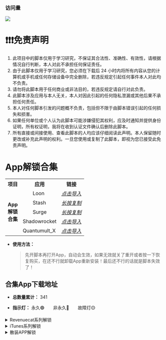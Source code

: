 ### 访问量

![](http://profile-counter.glitch.me/chxm1023_Rewrite/count.svg)

# ❗❗❗免责声明

1. 此项目中的脚本仅用于学习研究，不保证其合法性、准确性、有效性，请根据情况自行判断，本人对此不承担任何保证责任。
2. 由于此脚本仅用于学习研究，您必须在下载后 24 小时内将所有内容从您的计算机或手机或任何存储设备中完全删除，若违反规定引起任何事件本人对此均不负责。
3. 请勿将此脚本用于任何商业或非法目的，若违反规定请自行对此负责。
4. 此脚本涉及应用与本人无关，本人对因此引起的任何隐私泄漏或其他后果不承担任何责任。
5. 本人对任何脚本引发的问题概不负责，包括但不限于由脚本错误引起的任何损失和损害。
6. 如果任何单位或个人认为此脚本可能涉嫌侵犯其权利，应及时通知并提供身份证明，所有权证明，我将在收到认证文件确认后删除此脚本。
7. 所有直接或间接使用、查看此脚本的人均应该仔细阅读此声明。本人保留随时更改或补充此声明的权利。一旦您使用或复制了此脚本，即视为您已接受此免责声明。

# App解锁合集

<table>
<tr> <th> 项目 </th> <th> 应用 </th> <th> 链接 </th> </tr ><tr>
<td rowspan="5"><strong>App<br/>解锁<br/>合集</strong></td>
	 <td > 	&emsp;&emsp;Loon </td> <td ><a href="https://www.nsloon.com/openloon/import?plugin=https://raw.githubusercontent.com/chxm1023/Script_X/main/Collections.plugin"><em> 点击导入 </em></a></td> 
    </tr>
	<tr>
	 <td >  &emsp;&emsp;Stash </td> <td ><a href="https://raw.githubusercontent.com/chxm1023/Script_X/main/Collections.stoverride"><em> 长按复制 </em></a></td>
    </tr>
    	<tr>
	 <td > 	&emsp;&emsp;Surge </td> <td ><a href="https://raw.githubusercontent.com/chxm1023/Script_X/main/Collections.sgmodule"><em> 长按复制 </em></a></td> 
    </tr>
	<tr>
	 <td > Shadowrocket </td> <td ><a href="https://api.boxjs.app/shadowrocket/install?module=https://raw.githubusercontent.com/chxm1023/Script_X/main/Collections.sgmodule"><em> 点击导入 </em></a></td>
    </tr>
    	<tr>
	 <td > Quantumult_X </td> <td ><a href="https://quantumult.app/x/open-app/add-resource?remote-resource=%7B%0A%20%20%22rewrite_remote%22%20%3A%20%5B%0A%20%20%20%20%22https%3A%2F%2Fghproxy.com%2Fhttps%3A%2F%2Fraw.githubusercontent.com%2Fchxm1023%2FScript_X%2Fmain%2FCollections.conf%2C%20tag%3DAPP%E8%A7%A3%E9%94%81%E5%90%88%E9%9B%86%2C%20update-interval%3D172800%2C%20opt-parser%3Dfalse%2C%20enabled%3Dtrue%22%0A%20%20%5D%0A%7D"><em> 点击导入 </em></a></td>
    </tr> 
    	<tr>
</table>

* **使用方法：** 
  >先开脚本再打开App，自动会生效，如果无效就关了重开或者按一下恢复购买，在还不行就卸载App重新安装！最后还不行的话就是脚本失效了！

## 合集App下载地址

* **总数量累计：** 341

* **指示灯：** 永久🟢&emsp;&emsp;非永久🔴&emsp;&emsp;故障灯🟡

<details>
   <summary> Revenuecat系列解锁 </summary>

| 序号 | Application | Download | 指示灯 |
| :--: | :-----: | :-----: | :-----: |
|No.<br/>001 | [Fileball](https://raw.githubusercontent.com/chxm1023/Rewrite/main/fileball.js) <br/>(新版已失效)| [点击下载](https://t.cn/A6ScGy9g) |🟡
|No.<br/>002 | VSCO<br/>照片视频编辑 | [点击下载](https://t.cn/AiOSSyU9) |🟢
|No.<br/>003 | 1Blocker<br/>广告拦截 | [点击下载](https://t.cn/A6V7PAjE) |🟢
|No.<br/>004 | 图图记账 | [点击下载](https://t.cn/A6JZS4a0) |🟢
|No.<br/>005 | 手机硬件管家 | [点击下载](https://t.cn/A659O6zK) |🟢
|No.<br/>006 | Tiao<br/>剪贴板管理 | 自己下载<br/>1.5.0<br/>以下版本 |🟢
|No.<br/>007 | Pillow<br/>睡眠周期跟踪 | [点击下载](https://t.cn/A6oupMnR) |🟢
|No.<br/>008 | Scanner Pro<br/>文档扫描 | [点击下载](https://t.cn/A6o0mdwX) |🟢
|No.<br/>009 | Anybox<br/>跨平台书签管理<br/>及稍后读 | [点击下载](https://t.cn/A6oupXiC) |🟢
|No.<br/>010 | APTV<br/>直播流播放器 | [点击下载](https://t.cn/A6S06Lhg) |🟢
|No.<br/>011 | 目标地图 | [点击下载](https://t.cn/A6oeytwe) |🟢
|No.<br/>012 | 谜底黑胶 | [点击下载](https://t.cn/A6oeyX5Y) |🟢
|No.<br/>013 | OffScreen<br/>自律番茄钟 | [点击下载](https://t.cn/A6GJEFmx) |🟢
|No.<br/>014 | 花样文字 | [点击下载](https://t.cn/A6KxKtqG) |🟢
|No.<br/>015 | 天天豆<br/>日记应用 | [点击下载](https://t.cn/A6fgdQ4i) |🟢
|No.<br/>016 <br/>-<br/>No.<br/>020 | NotBoring<br/>气氛，天气，小习惯，<br/>计算器，计算器| [点击下载](https://t.cn/A6o1YcVv) |🟢
|No.<br/>021 | NotePlan | [点击下载](https://t.cn/A6KVzj2S) |🟢
|No.<br/>022 | Grow<br/>健康运动 | [点击下载](https://t.cn/A6a6LKSV) |🟢
|No.<br/>023 | Spark_Mail<br/>邮箱管理 | [点击下载](https://t.cn/A6KIVclG) |🟢
|No.<br/>024 | 白云天气 | [点击下载](https://t.cn/A6IKeLj1) |🟢
|No.<br/>025 | Malloc VPN | [点击下载](https://t.cn/A6KajYuG) |🟢
|No.<br/>026 | AudioMack<br/>音乐App | [点击下载](https://t.cn/A6KS2mvG) |🟢
|No.<br/>027 | WidgetArt<br/>自定义小组件 | [点击下载](https://t.cn/A6GugI9C) |🟢
|No.<br/>028 | Apollo<br/>记录影视 | [点击下载](https://t.cn/A6X7TuG8) |🟢
|No.<br/>029 | Aphrodite<br/>啪啪啪日历 | [点击下载](https://t.cn/A6MavcIV) |🟢
|No.<br/>030 | Happy:Days<br/>小组件App | [点击下载](https://t.cn/A6KyTqaH) |🟢
|No.<br/>031 | Brass<br/>定制图标&小组件 | [点击下载](https://t.cn/A66b7Slx) |🟢
|No.<br/>032 | Email Me<br/>给自己发邮箱 | [点击下载](https://t.cn/A6Ke5PiP) |🟢
|No.<br/>033 | Tangerine<br/>习惯与情绪追踪 | [点击下载](https://t.cn/A6IXmXQj) |🟢
|No.<br/>034 | Noto笔记 | [点击下载](https://t.cn/A62GZOSF) |🟢
|No.<br/>035 | ElementNote<br/>笔记&PDF | [点击下载](https://t.cn/A69b6yMa) |🟢
|No.<br/>036 | 小决定<br/>选择困难症克星 | [点击下载](https://t.cn/AipMqprZ) |🟢
|No.<br/>037 | Alpenglow<br/>日出日落 | [点击下载](https://t.cn/A69ooWm6) |🟢
|No.<br/>038 | TimeFinder<br/>提醒App | [点击下载](https://t.cn/A69YGCW8) |🟢
|No.<br/>039 | TouchRetouch<br/>水印清理 | [点击下载](https://t.cn/Ai8wl7bX) |🟢
|No.<br/>040 | bluredit<br/>模糊视频&照片 | [点击下载](https://t.cn/A69mnM1b) |🟢
|No.<br/>041 | Photo Cleaner<br/>照片清理 | [点击下载](https://t.cn/A6qK2YhO) |🟢
|No.<br/>042 | Brovacy<br/>隐私浏览器 | [点击下载](https://t.cn/A69upwlg) |🟢
|No.<br/>043 | YubePiP<br/>油管播放器 | [点击下载](https://t.cn/A69B5CXH) |🟢
|No.<br/>044 | Zoomable<br/>桌面浏览器 | [点击下载](https://t.cn/A69B5oxk) |🟢
|No.<br/>045 | Startodo | [点击下载](https://t.cn/A69B5lQq) |🟢
|No.<br/>046 | Appspree | [点击下载](https://t.cn/A6otfeAc) |🟢
|No.<br/>047 | MetaSurf<br/>社交浏览器 | [点击下载](https://t.cn/A6S9d1l6) |🟢
|No.<br/>048 | PipDoc<br/>画中画 | [点击下载](https://t.cn/A69Bt9ca) |🟢
|No.<br/>049 | 事线<br/>串事成线 | [点击下载](https://t.cn/A696WVwt) |🟢
|No.<br/>050 | 物品指南 | [点击下载](https://t.cn/A69BiAey) |🟢
|No.<br/>051 | Cookie<br/>记账 | [点击下载](https://t.cn/A6cqfdMK) |🟢
|No.<br/>052 | InPaper<br/>创作壁纸 | [点击下载](https://t.cn/A69DvQmn) |🟢
|No.<br/>053 | 奇妙组件<br/>桌面小组件 | [点击下载](https://t.cn/A69DP9iE) |🟢
|No.<br/>054 | 卡片馆<br/>相框复古胶片 | [点击下载](https://t.cn/A6aVq4er) |🟢
|No.<br/>055 | Darkroom<br/>照片/视频编辑 | [点击下载](https://t.cn/A6Cq2beF) |🟢
|No.<br/>056 | Personal Best<br/>运动报告 | [点击下载](https://t.cn/A6qgtI88) |🟢
|No.<br/>057 | 西江诗词 | [点击下载](https://t.cn/A6CFTG1l) |🟢
|No.<br/>058 | Lens智图<br/>画质增强<br/>AI作画 | [点击下载](https://t.cn/A6NIfo7O) |🟢
|No.<br/>059 | Imagex<br/>AI图片改善<br/>图片画质 | [点击下载](https://t.cn/A6NI6KJY) |🟢
|No.<br/>060 | 自动点击器<br/>Auto Clicker | [点击下载](https://t.cn/A6NIJZK9) |🟢
|No.<br/>061 | 旺财记账 | [点击下载](https://t.cn/A6pXpoBZ) |🟢
|No.<br/>062 | Diarly日历 | [点击下载](https://t.cn/A6pXNOM5) |🟢
|No.<br/>063 | ChatAI中文<br/>人工智能聊天 | [点击下载](https://t.cn/A6p1ANqR) |🟢
|No.<br/>064 | MoneyThings<br/>记账APP | [点击下载](https://t.cn/A6pg9nPW) |🟢
|No.<br/>065 | SalesCat<br/>RevenueCat客户端 | [点击下载](https://t.cn/A6pFPFKM) |🟢
|No.<br/>066 | MatrixClocca<br/>矩阵时钟 | [点击下载](https://t.cn/A6pFhtw1) |🟢
|No.<br/>067 | MoneyThings<br/>记账APP | [点击下载](https://t.cn/A6NIJZK9) |🟢
|No.<br/>068 | 饭卡-记录饮食<br/>热量卡路里 | [点击下载](https://t.cn/A60P93t8) |🟢
|No.<br/>069 | 贴心记-记录<br/>重要的人和事 | [点击下载](https://t.cn/A60P91Xj) |🟢
|No.<br/>070 | MOZE-记账 | [点击下载](https://t.cn/A60ABDWL) |🟢
|No.<br/>071 | 已阅-书籍<br/>电影/电视剧记录 | [点击下载](https://t.cn/A60L5dGz) |🟢
|No.<br/>072 | 车票票 | [点击下载](https://t.cn/A60ydwfR) |🟢
|No.<br/>073 | Falendar日历 | [点击下载](https://t.cn/A60yr9lY) |🟢
|No.<br/>074 | LEMO FM睡眠 | [点击下载](https://t.cn/A60re2xb) |🟢
|No.<br/>075 | 解忧娃娃 | [点击下载](https://t.cn/A6UHFub0) |🟢
|No.<br/>076 | StressWatch<br/>压力自测提醒 | [点击下载](https://t.cn/A60aLBxu) |🟢
|No.<br/>077 | Thiro | [点击下载](https://t.cn/A60reJsi) |🟢
|No.<br/>078 | 解压动画 | [点击下载](https://t.cn/A60reCFO) |🟢
|No.<br/>079 | Photomator | [点击下载](https://t.cn/A60reCFO) |🟢

</details>


<details>
   <summary> iTunes系列解锁 </summary>

| 序号 | Application | Download | 指示灯 |
| :--: | :-----: | :-----: | :-----: |
|No.<br/>001 | TextEditor<br/>文件管理 |[点击下载](https://t.cn/A6osqlkO) |🟢
|No.<br/>002 | Anki Note<br/>备忘录 | [点击下载](http://t.cn/A6oTR5RT) |🔴
|No.<br/>003 | ProKnockOut<br/>抠图修图P图 | [点击下载](https://t.cn/A6o0jEZ7) |🔴
|No.<br/>004 | Focos相机<br/>(新版失效) | [点击下载](https://t.cn/AilyJ3mp) |🔴
|No.<br/>005 | TT<br/>私密相册管家 | [点击下载](https://t.cn/A6oupmyJ) |🔴
|No.<br/>006 | VPN unlimited | [点击下载](https://t.cn/A6iC6kaY) |🟢
|No.<br/>007 | Picsew截长图 | [点击下载](http://t.cn/Aig753CC) |🟢
|No.<br/>008 | Panda Widget<br/>小组件 | [点击下载](https://t.cn/A6oupKTt) |🟢
|No.<br/>009<br/>-<br/>No.<br/>044 |计算器Air<br/>立即翻译<br/>键盘<br/>立即翻译<br/>QrScan<br/>二维码Air <br/>翻译照片<br/>Find Air <br/>填色本Air<br/>Scanner Air<br/>笔记Air<br/>脚步Air <br/>拼贴画Air<br/>饥饿Air<br/>BeLingual<br/>Widgetbot<br/>天气Air<br/>OweMe<br/>Pixit<br/>H2O<br/>字体Air<br/>Speech Air<br/>习惯Air<br/>Quotes Air<br/>循環Air<br/>计划Air<br/>PDF Air<br/>Story Air<br/>期刊 Air<br/>用度 Air<br/>植物 Air<br/>密码 Air<br/>字典空气 Air<br/>传真Air<br/>设计 Air<br/>卡路里Air | [点击下载](https://t.cn/A6CP7ofw) |🔴
|No.<br/>045 | 压缩软件 | [点击下载](https://t.cn/A6KVDlFZ) |🟢
|No.<br/>046 | 一键水印 | [点击下载](https://t.cn/A6KoN4rd) |🟢
|No.<br/>047 | 一寸证件照 | [点击下载](https://t.cn/A6KoNG6A) |🟢
|No.<br/>048 | 爱提词 | [点击下载](https://t.cn/A6KoNyQL) |🟢
|No.<br/>049 | Zip压缩解压 | [点击下载](https://t.cn/A6KoNa0g) |🟢
|No.<br/>050 | 文件管理器 | [点击下载](https://t.cn/A6KoNob8) |🟢
|No.<br/>051 | SaveTik | [点击下载](https://t.cn/A6KoNtjG) |🟢
|No.<br/>052 | Instant Saver<br/>ins下载 | [点击下载](https://t.cn/A6KoNV6v) |🟢
|No.<br/>053 | 仿手写 | [点击下载](https://t.cn/A6KVDYWi) |🟢
|No.<br/>054 | Diarly<br/>日记&备忘录 | [点击下载](https://t.cn/A6KMugF3) |🟢
|No.<br/>055 | 小鸡专注 | [点击下载](https://t.cn/A6KIweIU) |🟢
|No.<br/>056 | Pandora<br/>管理订阅 | [点击下载](https://t.cn/A6SijIXp) |🟢
|No.<br/>057 | Booka<br/>极简书房 | [点击下载](https://t.cn/AikydkVf) |🟢
|No.<br/>058 | 拼图酱 | [点击下载](https://t.cn/AiuTkkXO) |🟢
|No.<br/>059 | dB Meter<br/>分贝仪 | [点击下载](https://t.cn/A69uZoU8) |🟢
|No.<br/>060 | 习惯清单 | [点击下载](https://t.cn/A69Bd4u1) |🟢
|No.<br/>061 | 手机清理 | [点击下载](https://t.cn/A69D8j28) |🟢
|No.<br/>062 | 文档表格编辑 | [点击下载](https://t.cn/A6C2hakC) |🔴
|No.<br/>063 | 文字扫描 | [点击下载](https://t.cn/A6CyLxAF) |🔴
|No.<br/>064 | 图片PDF<br/>转换器 | [点击下载](https://t.cn/A6CyLIXn) |🔴
|No.<br/>065 | Pro CCD<br/>复古相机 | [点击下载](https://t.cn/A6CvQlEp) |🔴
|No.<br/>065 | Koloro<br/>滤镜君 | [点击下载](https://t.cn/A6M6toeO) |🔴
|No.<br/>066 | Vlog Star<br/>视频编辑器 | [点击下载](https://t.cn/A6CfULml) |🔴
|No.<br/>067 | Daylio<br/>日记 | [点击下载](https://t.cn/A65221md) |🔴
|No.<br/>068 | CostMemo<br/>生活记账 | [点击下载](https://t.cn/A6C6pLaZ) |🟢
|No.<br/>069 | DoMemo<br/>笔记和备忘录 | [点击下载](https://t.cn/A6C6pGnC) |🟢
|No.<br/>070 | 周周记 | [点击下载](https://t.cn/A6C6pcC0) |🟢
|No.<br/>071 | OldRoll<br/>复古相机 | [点击下载](https://t.cn/A6J8wJXV) |🔴
|No.<br/>072 | PrettyUp<br/>视频P图 | [点击下载](https://t.cn/A6ChGQgY) |🔴
|No.<br/>074 | 谜底时钟 | [点击下载](https://t.cn/A6og4CvR) |🔴
|No.<br/>075 | 高级恋爱话术 | [点击下载](https://t.cn/A6CERvg1) |🟢
|No.<br/>076 | 3D Scanner<br/>平面图 | [点击下载](https://t.cn/A6CCxxqJ) |🟢
|No.<br/>077 | Colorful Widget<br/>小组件 | [点击下载](https://t.cn/A6N4oF3J) |🟢
|No.<br/>078 | iScreen<br/>小组件 | [点击下载](https://t.cn/A6MsPY5O) |🟢
|No.<br/>079 | aDiary<br/>待办日记本 | [点击下载](https://t.cn/A6NiI4mt) |🔴
|No.<br/>080 | 年轮3 | [点击下载](https://t.cn/A6pZiooP) |🟢
|No.<br/>081 | Gemini Photos | [点击下载](https://t.cn/A6p23yIj) |🟢
|No.<br/>082 | PhotoRetouch<br/>消除笔P图 | [点击下载](https://t.cn/A6pbokZp) |🔴
|No.<br/>083 | 音频剪辑 | [点击下载](https://t.cn/A6pMonHW) |🔴
|No.<br/>084 | MotionNinja | [点击下载](https://t.cn/A69TrSWs) |🔴
|No.<br/>085 | Today日记 | [点击下载](https://t.cn/A6NKldXq) |🔴
|No.<br/>086 | iconser<br/>图标更换 | [点击下载](https://t.cn/A60h7GnC) |🟢
|No.<br/>087 | TinyPNG | [点击下载](https://t.cn/A60hZuBp) |🟢
|No.<br/>088 | 测量工具 | [点击下载](https://t.cn/A60hZdE0) |🟢
|No.<br/>089 | 分贝测试仪 | [点击下载](https://t.cn/A60hZkHa) |🟢
|No.<br/>090 | 小红图 | [点击下载](https://t.cn/A60hwyUA) |🟢
|No.<br/>091 | 扫描王 | [点击下载](https://t.cn/A60hwbSK) |🟢
|No.<br/>092 | PutApp<br/>应用收集 | [点击下载](https://t.cn/A6pFrrY7) |🟢
|No.<br/>093 | 录音机 | [点击下载](https://t.cn/A60hAw21) |🟢
|No.<br/>094 | 录音专业版<br/>应用收集 | [点击下载](https://t.cn/A60hA2RH) |🟢
|No.<br/>095 | 拍特内头 | [点击下载](https://t.cn/A60hLTkM) |🔴
|No.<br/>096 | ReLens相机 | [点击下载](https://t.cn/A60795Bu) |🔴
|No.<br/>097 | 闪念<br/>记录灵感 | [点击下载](https://t.cn/A602KVOY) |🟢
|No.<br/>098 | Alina米克锁屏<br/>小组件&壁纸 | [点击下载](https://t.cn/A6o474Vg) |🟢
|No.<br/>099 | 松鼠下载 | [点击下载](https://t.cn/A60UhXiD) |🟢
|No.<br/>100 | HashPhotos<br/>照片清理 | [点击下载](https://t.cn/A60U9MNj) |🟢
|No.<br/>101 | WaterMinder<br/>喝水APP | [点击下载](https://t.cn/A60GIpNc) |🔴
|No.<br/>102 | imgPlay<br/>GIF制作 | [点击下载](https://t.cn/A60qEhmZ) |🔴
|No.<br/>103 | WaterReminder<br/>水提醒 | [点击下载](https://t.cn/A60c5Lr2) |🟢
|No.<br/>104 | Becord生活记录 | [点击下载](https://t.cn/A60ihJ8Z) |🟢
|No.<br/>105 | 小组件盒子 | [点击下载](https://t.cn/A6oDCwJ6) |🔴
|No.<br/>106 | 168轻断食 | [点击下载](https://t.cn/A6aqR0v9) |🟢
|No.<br/>107 | 订阅通 | [点击下载](https://t.cn/A60orvGU) |🟢
|No.<br/>108 | Motivation<br/>每日励志金句 | [点击下载](https://t.cn/A6otsotI) |🟢
|No.<br/>109 | xTerminal<br/> | [点击下载](https://t.cn/A60rkXqN) |🟢
|No.<br/>110 | 最后一卷胶片 | [点击下载](https://t.cn/AirlsPAZ) |🟡
|No.<br/>111 | Fotoz<br/>图片下载器 | [点击下载](https://t.cn/A60EJZOq) |🟢
</details>


<details>
   <summary> 散装APP解锁 </summary>

| 序号 | Application | Download | 指示灯 |
| :--: | :-----: | :-----: | :-----: |
|No.<br/>001 | Nicegram<br/>Tg电报 | [点击下载](https://t.cn/A6ou0MCe) | 🟢
|No.<br/>002 | 绘影字幕 | [点击下载](https://t.cn/A6oe27Yx) | 🔴
|No.<br/>003 | 熊猫壁纸 | [点击下载](https://t.cn/A6ou0ipN) | 🔴
|No.<br/>004 | 搜图神器 | [点击下载](https://t.cn/A6ogWd6z) | 🔴
|No.<br/>005 | PS 图片编辑 | [点击下载](https://t.cn/A6ou0oGd) | 🔴
|No.<br/>006 | 彩云天气 | [点击下载](https://t.cn/A66d95hV) | 🔴
|No.<br/>007 | 一言 | [点击下载](https://t.cn/Aini0veg) | 🔴
|No.<br/>008 | 网速管家 | [点击下载](https://t.cn/A6ou0r5U) | 🔴
|No.<br/>009 | 悟饭掌悦 | [点击下载](https://t.cn/A6o114Kq) | 🔴
|No.<br/>010 | 酷我音乐 | [点击下载](https://t.cn/AipWyJvV) | 🔴
|No.<br/>011 | Emby播<br/>解锁播放 | [点击下载](https://t.cn/A6ouHd2U) | 🔴
|No.<br/>012 | 扫描全能王 | [点击下载](https://t.cn/A6ouHe4B) | 🔴
|No.<br/>013 | 百度网盘 | [点击下载](https://t.cn/A6ouHDsJ) | 🔴
|No.<br/>014 | 一刻相册 | [点击下载](https://t.cn/Ainbj7GV) | 🔴
|No.<br/>015 | 阿里云盘 | [点击下载](https://t.cn/A6GqTACm) | 🔴
|No.<br/>016 | Picsart美易 | [点击下载](https://t.cn/A6MxZ5q1) | 🔴
|No.<br/>017 | 起伏<br/>睡眠-冥想<br/>白噪音 | [点击下载](https://t.cn/A6ouQzMi) | 🔴
|No.<br/>018 | 布丁锁屏 | [点击下载](https://t.cn/A6o11VGR) | 🔴
|No.<br/>019 | Wallcraft<br/>壁纸 | [点击下载](http://t.cn/A6iO7Eht) | 🟢
|No.<br/>020 | Symbolab计算器 | [点击下载](https://t.cn/A6cE1x9u) | 🔴
|No.<br/>021 | Spotify音乐播放器 | [点击下载](https://t.cn/A6xkbHKA) | 🔴
|No.<br/>022 | 堆糖<br/>壁纸美图社区 | [点击下载](https://t.cn/Ai3pMcdl) | 🔴
|No.<br/>023 | Boom<br/>音乐播放器 | [点击下载](https://t.cn/A6f1C1rG) | 🔴
|No.<br/>024 | 傲软抠图 | [点击下载](https://t.cn/A6xBOE5d) | 🔴
|No.<br/>025 | 傲软扫描 | [点击下载](https://t.cn/A6o1jHWR) | 🔴
|No.<br/>026 | 傲软PDF转换 | [点击下载](https://t.cn/A6o1j588) | 🔴
|No.<br/>027 | 傲软PDF编辑 | [点击下载](https://t.cn/A6o1jCGU) | 🔴
|No.<br/>028 | 傲软投屏 | [点击下载](https://t.cn/A65nw9gx) | 🔴
|No.<br/>029 | 咖映<br/>虚拟直播助手 | [点击下载](https://t.cn/A6o1lsFL) | 🔴
|No.<br/>030 | 轻闪PDF | [点击下载](https://t.cn/A6o1iiI2) | 🔴
|No.<br/>031 | 乃糖小组件 | [点击下载](https://t.cn/A6o1iMdP) | 🔴
|No.<br/>032 | 佐糖<br/>一键抠图<br/>换背景 | [点击下载](https://t.cn/A6o1iVTI) | 🔴
|No.<br/>033 | 佐糖<br/>照片修复 | [点击下载](https://t.cn/A6o1itzG) | 🔴
|No.<br/>034 | Agenda<br/>笔记 | [点击下载](https://t.cn/A6ouQyEq) | 🔴
|No.<br/>035 | 云听<br/>听书App | [点击下载](https://t.cn/A6ouQ21g) | 🔴
|No.<br/>036 | Cubox<br/>收藏阅读 | [点击下载](https://t.cn/A6x4qhyJ) | 🔴
|No.<br/>037 | 小组件盒子 | [点击下载](https://t.cn/A6oDCwJ6) | 🔴
|No.<br/>038 | 格式转换 | [点击下载](https://t.cn/A6KtskIp) | 🔴
|No.<br/>039 | 手机扫描 | [点击下载](https://t.cn/A6KcuPty) | 🔴
|No.<br/>040 | 图片编辑 | [点击下载](https://t.cn/A6KcuGEk) | 🔴
|No.<br/>041 | 九宫格切图 | [点击下载](https://t.cn/A6KcuVV8) | 🔴
|No.<br/>042 | 头像制作 | [点击下载](https://t.cn/A6KcuxvH) | 🔴
|No.<br/>043 | 早安打卡 | [点击下载](https://t.cn/A6Kcuijk) | 🔴
|No.<br/>044 | 配音<br/>变音变声器 | [点击下载](https://t.cn/A6X4ZKqW) | 🔴
|No.<br/>045 | 如期<br/>记录保质期 | [点击下载](https://t.cn/A6KVkB2y) | 🔴
|No.<br/>046 | iLove PDF<br/>编辑/扫描 | [点击下载](https://t.cn/A62Xkhs6) | 🔴
|No.<br/>047 | VN<br/>视频剪辑 | [点击下载](https://t.cn/A6f4hPxo) | 🔴
|No.<br/>048 | 日杂相机 | [点击下载](https://t.cn/A6KMxlLF) | 🔴
|No.<br/>049 | Fomz相机 | [点击下载](https://t.cn/A6KMxOrR) | 🔴
|No.<br/>050 | 大神水印 | [点击下载](https://t.cn/A6Kfbf71) | 🔴
|No.<br/>051 | 电视家 | [点击下载](https://t.cn/A6KxaEw8) | 🔴
|No.<br/>052 | 极简扫描 | [点击下载](https://t.cn/A6KJaeDD) | 🔴
|No.<br/>053 | PhotoSlip<br/>照片清理大师 | [点击下载](https://t.cn/A6XMsIv7) | 🔴
|No.<br/>054 | 猫头鹰<br/>文件管理 | [点击下载](https://t.cn/A6Kotbjs) | 🔴
|No.<br/>055 | 爱剪辑 | [点击下载](https://t.cn/A6KKPMgP) | 🔴
|No.<br/>056 | Collart | [点击下载](https://t.cn/A6KOxZ9O) | 🟢
|No.<br/>057 | 拼图趣 | [点击下载](https://t.cn/A6KOxIoD) | 🟢
|No.<br/>058 | 睡前故事大全 | [点击下载](https://t.cn/A6Uy3Kxo) | 🟢
|No.<br/>059 | 网速测速大师 | [点击下载](https://t.cn/A6KOx2xo) | 🟢
|No.<br/>060 | 测速管家 | [点击下载](https://t.cn/A6KOxyCH) | 🟢
|No.<br/>0061 | Pixelance | [点击下载](https://t.cn/A6KOxcj9) | 🟢
|No.<br/>062 | TopWidgets<br/>万能小组件 | [点击下载](https://t.cn/A6IpJYjM) | 🟢
|No.<br/>063 | 极简汇率 | [点击下载](https://t.cn/A6ckbDYO) | 🟢
|No.<br/>064 | AdGuard | [点击下载](https://t.cn/A6xe1oaK) | 🟢
|No.<br/>065 | 番薯小说 | [点击下载](https://t.cn/A6CX524j) | 🟢
|No.<br/>066 | 阅读记录 | [点击下载](https://t.cn/A6GJPYdo) | 🔴
|No.<br/>067 | Wink<br/>像修图一样修视频 | [点击下载](https://t.cn/A6ouQvnT) | 🔴
|No.<br/>068 | 蛋啵<br/>宝宝版美图秀秀 | [点击下载](https://t.cn/A69AjDYp) | 🔴
|No.<br/>069 | 潮自拍 | [点击下载](https://t.cn/A6A2Sybv) | 🔴
|No.<br/>070 | 海报工厂 | [点击下载](https://t.cn/A66WBa0v) | 🔴
|No.<br/>071 | Chic<br/>创意胶片相机 | [点击下载](https://t.cn/A6oLDrrK) | 🔴
|No.<br/>072 | 美颜相机 | [点击下载](https://t.cn/A69cNPHr) | 🔴
|No.<br/>073 | 美图秀秀 | [点击下载](https://t.cn/AiN3YLHl) | 🔴
|No.<br/>074 | Fimo相机<br/>(不登录<br/>恢复购买) | [点击下载](https://t.cn/A6ouHsIk) | 🟢
|No.<br/>075 | 小习惯<br/>打卡App | [点击下载](https://t.cn/A69lQVtI) | 🔴
|No.<br/>076 | Mate<br/>翻译神器 | [点击下载](https://t.cn/A69OzKuZ) | 🔴
|No.<br/>077 | 得间小说 | [点击下载](https://t.cn/A6i8BXBm) | 🔴
|No.<br/>078 | Moji辞书<br/>学习日语 | [点击下载](https://t.cn/A6fK4RkD) | 🔴
|No.<br/>079 | Batched<br/>图片编辑器 | [点击下载](https://t.cn/A69YGbhk) | 🟢
|No.<br/>080 | 倒数纪念日 | [点击下载](https://t.cn/A6t6nFst) | 🔴
|No.<br/>081 | 青柠设计<br/>P图抠图海报 | [点击下载](https://t.cn/A69gPvA3) | 🔴
|No.<br/>082 | 配音秀 | [点击下载](https://t.cn/A6hiqy80) | 🔴
|No.<br/>083 | 蓝基因 | [点击下载](https://t.cn/A6CMvGPe) | 🟡
|No.<br/>084 | 一天阅读<br/>初始版本可用 | [点击下载](https://t.cn/A6C6jqJt) | 🟡
|No.<br/>085 | 小时尚 | [点击下载](https://t.cn/A6Xr4Kjn) | 🔴
|No.<br/>086 | 计算器HD | [点击下载](http://t.cn/A6xF7wam) | 🔴
|No.<br/>087<br/>-<br/>No.<br/>092 | 万能播放器<br/>万能变声器<br/>塔罗牌<br/>Art Widget(小组件)<br/>memo(标签小组件)<br/>NFC(标签读写器工具) | [点击下载](https://t.cn/A6CojaZe) | 🔴
|No.<br/>093 | 薄荷健康 | [点击下载](https://t.cn/A69ull4r) | 🔴
|No.<br/>094 | 菜谱大全 | [点击下载](https://t.cn/AijzV2It) | 🔴
|No.<br/>095 | 烘培小屋 | [点击下载](https://t.cn/AipIBR88) | 🔴
|No.<br/>096 | 香哈菜谱 | [点击下载](https://t.cn/AipUXQUl) | 🔴
|No.<br/>097 | 排班日历 | [点击下载](https://t.cn/A6Nz3Zuo) | 🔴
|No.<br/>098 | Xmind<br/>思维导图 | [点击下载](https://t.cn/AipCL5zE) | 🟢
|No.<br/>099 | 靓机汇 | [点击下载](https://t.cn/A6NMLjKA) | 🔴
|No.<br/>100 | 挖财记账 | [点击下载](https://t.cn/A66nU5uI) | 🔴
|No.<br/>101 | 野果阅读 | [点击下载](https://t.cn/A6NTIw89) | 🔴
|No.<br/>102 | 夸克 | [点击下载](https://t.cn/A69h68E2) | 🔴
|No.<br/>103 | 蜗牛睡眠 | [点击下载](https://t.cn/A6NBzdYh) | 🔴
|No.<br/>104 | 网易蜗牛读书 | [点击下载](https://t.cn/A6NBBLeU) | 🔴
|No.<br/>105 | DailyArt<br/>(每日艺术) | [点击下载](https://t.cn/A6pv6XfN) | 🔴
|No.<br/>106 | 录屏 | [点击下载](https://t.cn/A6pvVCrS) | 🔴
|No.<br/>107 | 大神P图 | [点击下载](https://t.cn/A6p7eiRM) | 🔴
|No.<br/>108 | 乐秀 | [点击下载](https://t.cn/A6p7XAT4) | 🔴
|No.<br/>109 | 多功能视频剪辑 | [点击下载](https://t.cn/A6p7XyPT) | 🔴
|No.<br/>110 | iTranslate<br/>翻译App | [点击下载](https://t.cn/A6p2IR1g) | 🟢
|No.<br/>111 | Icon Killer | [点击下载](https://t.cn/A6py6nmc) | 🟢
|No.<br/>112 | 字体册 | [点击下载](https://t.cn/A6py6uxY) | 🟢
|No.<br/>113 | 充电助手 | [点击下载](https://t.cn/A6py63ac) | 🔴
|No.<br/>114 | 声波助手 | [点击下载](https://t.cn/A6py610v) | 🟢
|No.<br/>115 | 图纸通 | [点击下载](https://t.cn/A6pbMy8f) |🔴
|No.<br/>116 | Calendars<br/>日历/计划 | [点击下载](https://t.cn/A6Kpq9a6) |🔴
|No.<br/>117 | 微信听书 | [点击下载](https://t.cn/A60hLTkM) |🔴
|No.<br/>118 | 冥想星球 | [点击下载](https://t.cn/A6pmsyPj) |🔴
|No.<br/>119 | WPS Office | [点击下载](https://t.cn/A6KOhd30) |🔴
|No.<br/>120 | 墨迹天气 | [点击下载](https://t.cn/A69ukfNz) |🔴
|No.<br/>121 | Pixelup<br/>AI照片增强器 | [点击下载](https://t.cn/A60PK5CX) |🔴
|No.<br/>122 | 旅途随身听 | [点击下载](https://t.cn/A60UTceU) |🔴
|No.<br/>123 | 问真排盘 | [点击下载](https://t.cn/A60rFcfv) |🔴
|No.<br/>124 | 经济学人·商论 | [点击下载](https://t.cn/A60bUTVl) |🔴
|No.<br/>125 | 有谱么 | [点击下载](https://t.cn/A60Vxtkh) |🔴
|No.<br/>126 | CAD快速看图 | [点击下载](https://t.cn/A60VKj9S) |🟢
|No.<br/>127 | 过期啦 | [点击下载](https://t.cn/A60fyI4G) |🔴
|No.<br/>128 | Hyperweb<br/>Safari扩展 | [点击下载](https://t.cn/A60JTajr) |🔴
|No.<br/>129 | TimeTree日历 | [点击下载](https://t.cn/A60Me2oT) |🟢
|No.<br/>130 | 日历假期 | [点击下载](https://t.cn/A60MIBOY) |🔴
|No.<br/>131 | MorpholidTrace<br/>CAD草图设计 | [点击下载](https://t.cn/A60aDqsm) |🔴
|No.<br/>132 | Notability | [点击下载](https://t.cn/A6Cgjtei) |🟢
|No.<br/>133 | Pixelup<br/>AI照片增强器 | [点击下载](https://t.cn/A60PK5CX) |🔴
|No.<br/>134<br/>-<br/>No.<br/>143 | 解锁10个APP：<br/>Filmicpro<br/>Focos<br/>Focos live<br/>Splice<br/>30 Day Fitness<br/>Sleep<br/>Remini<br/>Yoga Wave<br/>Firstlight<br/>Doubletake | [点击下载](https://t.cn/AiE8fHDr) |🔴
|No.<br/>144 | 女性日记Flo | [点击下载](https://too.st/5AF) |🔴
|No.<br/>145 | 训记<br/>6.11.07 | [点击下载](https://t.cn/A6KxVgzG) |🟡
|No.<br/>146 | 考途大学搜题 | [点击下载](https://too.st/5AE) |🔴
|No.<br/>147 | Endel<br/>睡眠APP | [点击下载](https://t.cn/A60WXk6k) |🔴
|No.<br/>148 | 格志日记 | [点击下载](https://t.cn/A6oDgPyl) |🔴
|No.<br/>149 | Tripsy<br/>旅行规划者 | [点击下载](https://t.cn/A60jMYum) |🔴
|No.<br/>150 | 泼辣修图 | [点击下载](https://t.cn/A60Q8wwl) |🔴
|No.<br/>151 | Goodnotes6 | [点击下载](https://t.cn/A6K6ZSZS) |🟢
|No.<br/>152 | 牛津高阶<br/>词典第十版 | [点击下载](https://too.st/5AO) |🔴

</details>
